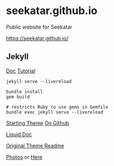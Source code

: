 # seekatar.github.io
Public website for Seekatar

https://seekatar.github.io/

## Jekyll

[Doc](https://jekyllrb.com/docs/)
[Tutorial](https://jekyllrb.com/docs/step-by-step/01-setup/)

```
jekyll serve --livereload
```

```
bundle install
gem build

# restricts Ruby to use gems in Gemfile
bundle exec jekyll serve --livereload
```

[Starting Theme](https://tianqi.name/jekyll-TeXt-theme/)
[On Github](https://github.com/kitian616/jekyll-TeXt-theme)

[Liquid Doc](https://shopify.github.io/liquid/tags/iteration/)

[Original Theme Readme](text_README.md)

[Photos](https://www.freeimages.com/) or [Here](https://www.piqsels.com/)
